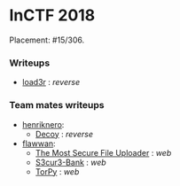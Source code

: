 # InCTF 2018

Placement: #15/306.

### Writeups
* [load3r](load3r/) : *reverse*

### Team mates writeups

* [henriknero](https://github.com/henriknero):
    * [Decoy](https://github.com/henriknero/writeups/tree/master/decoy) : *reverse*
* [flawwan](https://github.com/flawwan/):
    * [The Most Secure File Uploader](https://github.com/flawwan/CTF-Writeups/blob/master/inCTF2018/secure-file-uploader.md) : *web*
    * [S3cur3-Bank](https://github.com/flawwan/CTF-Writeups/blob/master/inCTF2018/S3cur3-Bank.md) : *web*
    * [TorPy](https://github.com/flawwan/CTF-Writeups/blob/master/inCTF2018/torpy.md) : *web*
